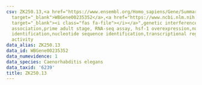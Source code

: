 ```yaml
---
csv: ZK250.13,<a href="https://www.ensembl.org/Homo_sapiens/Gene/Summary?db=core;g=WBGene00235352"
  target="_blank">WBGene00235352</a>,<a href="https://www.ncbi.nlm.nih.gov/pubmed/30894454"
  target="_blank"><i class="fas fa-file"></i></a>",genetic interference,functional
  association,prime adult stage, RNA-seq assay, hsf-1 overexpression,nucleotide sequence
  identification,nucleotide sequence identification,transcriptional regulation,up-regulates
  activity
data_alias: ZK250.13
data_id: WBGene00235352
data_numevidence: 1
data_species: Caenorhabditis elegans
data_taxid: '6239'
title: ZK250.13
---
```

